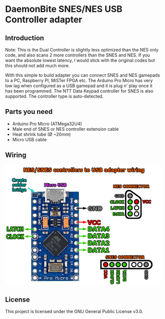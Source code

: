 # DaemonBite SNES/NES USB Controller adapter
## Introduction
Note: This is the Dual Controller is slightly less optimized than the NES only code, and also scans 2 more controllers than the SNES and NES. If you want the absolute lowest latency, I would stick with the original codes but this should not add much more.

With this simple to build  adapter you can connect SNES and NES gamepads to a PC, Raspberry PI, MiSTer FPGA etc. The Arduino Pro Micro has very low lag when configured as a USB gamepad and it is plug n' play once it has been programmed. The NTT Data Keypad controller for SNES is also supported. The controller type is auto-detected.

## Parts you need
- Arduino Pro Micro (ATMega32U4)
- Male end of SNES or NES controller extension cable
- Heat shrink tube (Ø ~20mm)
- Micro USB cable

## Wiring
![Assemble1](images/snes-usb-adapter-wiring.png)

## License
This project is licensed under the GNU General Public License v3.0.
